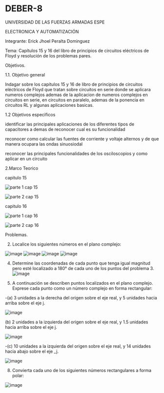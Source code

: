 # DEBER-8

UNIVERSIDAD DE LAS FUERZAS ARMADAS ESPE

ELECTRONICA Y AUTOMATIZACIÓN

Integrante: Erick Jhoel Peralta Dominguez

Tema: Capítulos 15 y 16 del libro de principios de circuitos eléctricos de Floyd y resolución de los problemas pares.

Objetivos.

1.1. Objetivo general

Indagar sobre los capítulos 15 y 16 de libro de principios de circuitos eléctricos de Floyd que tratan sobre circuitos en serie donde se aplicara numeros complejos ademas de la aplicacion de numeros complejos en circuitos en serie, en circuitos en paralelo, ademas de la ponencia en circuitos RL y algunas aplicaciones basicas.

1.2 Objetivos especificos

identificar las principales aplicaciones de los diferentes tipos de capacitores a demas de reconocer cual es su funcionalidad

reconocer como calcular las fuentes de corriente y voltaje alternos y de que manera ocupara las ondas sinuosiodal

reconocer las principales funcionalidades de los osciloscopios y como aplicar en un circuito

2.Marco Teorico 

capitulo 15

![parte 1 cap 15](https://user-images.githubusercontent.com/105829461/186588739-1d59a29b-a76c-4981-b002-8d53d645c9cb.png)

![parte 2 cap 15](https://user-images.githubusercontent.com/105829461/186588754-03aa1fe7-705b-496d-bfbe-8eaca10c980b.png)

capitulo 16

![parte 1 cap 16](https://user-images.githubusercontent.com/105829461/186588774-770fbc11-2430-4f27-b457-ca08db36e0a1.png)

![parte 2 cap 16](https://user-images.githubusercontent.com/105829461/186588784-81b16ee7-5f94-472c-9761-a85d810c8b04.png)

Problemas.

2. Localice los siguientes números en el plano complejo:

![image](https://user-images.githubusercontent.com/105829461/186589024-6aafe9c7-4ab1-45fb-a14a-0b150e428784.png)
![image](https://user-images.githubusercontent.com/105829461/186589062-6523cbdf-b546-4207-b576-0fd805f54386.png)
![image](https://user-images.githubusercontent.com/105829461/186589087-3cc1f615-06e3-4cb7-8eaf-bec23ab6019d.png)
![image](https://user-images.githubusercontent.com/105829461/186589105-c91d1c5f-3b59-4754-ba12-d24de9737247.png)

4. Determine las coordenadas de cada punto que tenga igual magnitud pero esté localizado a 180° de cada uno de los puntos del problema 3.
![image](https://user-images.githubusercontent.com/105829461/186589148-1e5f3cfb-a2d1-4d2f-be51-fd8387ea42c8.png)

6. A continuación se describen puntos localizados en el plano complejo. Exprese cada punto como un número complejo en forma rectangular:

-(a) 3 unidades a la derecha del origen sobre el eje real, y 5 unidades hacia arriba sobre el eje j.

![image](https://user-images.githubusercontent.com/105829461/186589190-99fd0d72-8009-4750-9490-13c79932b63e.png)

(b) 2 unidades a la izquierda del origen sobre el eje real, y 1.5 unidades hacia arriba sobre el eje j.

![image](https://user-images.githubusercontent.com/105829461/186589232-f66d2df8-7563-4ff7-994f-0f14cc24ccf8.png)

-(c) 10 unidades a la izquierda del origen sobre el eje real, y 14 unidades hacia abajo sobre el eje _j.

![image](https://user-images.githubusercontent.com/105829461/186589272-2a721503-a9f6-4cbd-a3f4-2651b435a4bf.png)

8. Convierta cada uno de los siguientes números rectangulares a forma polar:

![image](https://user-images.githubusercontent.com/105829461/186589323-3a3a31e5-b100-472d-bc07-1c4d86c1f7dc.png)









